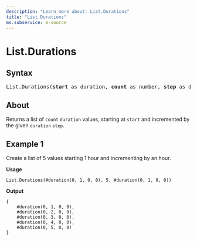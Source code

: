 ```yaml
---
description: "Learn more about: List.Durations"
title: "List.Durations"
ms.subservice: m-source
---
```

# List.Durations

## Syntax

<pre>
List.Durations(<b>start</b> as duration, <b>count</b> as number, <b>step</b> as duration) as list
</pre>

## About

Returns a list of `count` `duration` values, starting at `start` and incremented by the given `duration` `step`.

## Example 1

Create a list of 5 values starting 1 hour and incrementing by an hour.

**Usage**

```powerquery-m
List.Durations(#duration(0, 1, 0, 0), 5, #duration(0, 1, 0, 0))
```

**Output**

```powerquery-m
{
    #duration(0, 1, 0, 0),
    #duration(0, 2, 0, 0),
    #duration(0, 3, 0, 0),
    #duration(0, 4, 0, 0),
    #duration(0, 5, 0, 0)
}
```
